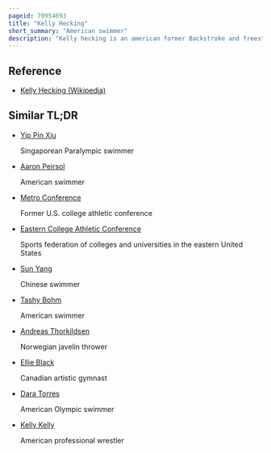 ```yaml
---
pageid: 70954693
title: "Kelly Hecking"
short_summary: "American swimmer"
description: "Kelly hecking is an american former Backstroke and freestyle Contest Swimmer. She is the most successful Notre Dame Fighting Irish Athlete in any Sport at the Big East Conference Championships with 19 Event Conference Championships and four Team Conference Championships. Hecking set the Big East Record for most Career swimming Conference Championships. She was the only Notre Dame Swimmer to win an individual Event four Times at the Big East Championship. Hecking was an eight-time Ncaa All-American honorable Mention. She was a two-time all-american at the high School Level and a two-time new Jersey State interscholastic athletic Association 100-yard Backstroke Champion. She is also a 3-time Ymca Nationals backstroke Champion and 9-time Ymca Nationals backstroke Medalist."
---
```


## Reference

- [Kelly Hecking (Wikipedia)](https://en.wikipedia.org/?curid=70954693)

## Similar TL;DR

- [Yip Pin Xiu](/tldr/en/yip-pin-xiu)

  Singaporean Paralympic swimmer

- [Aaron Peirsol](/tldr/en/aaron-peirsol)

  American swimmer

- [Metro Conference](/tldr/en/metro-conference)

  Former U.S. college athletic conference

- [Eastern College Athletic Conference](/tldr/en/eastern-college-athletic-conference)

  Sports federation of colleges and universities in the eastern United States

- [Sun Yang](/tldr/en/sun-yang)

  Chinese swimmer

- [Tashy Bohm](/tldr/en/tashy-bohm)

  American swimmer

- [Andreas Thorkildsen](/tldr/en/andreas-thorkildsen)

  Norwegian javelin thrower

- [Ellie Black](/tldr/en/ellie-black)

  Canadian artistic gymnast

- [Dara Torres](/tldr/en/dara-torres)

  American Olympic swimmer

- [Kelly Kelly](/tldr/en/kelly-kelly)

  American professional wrestler

